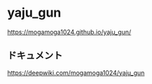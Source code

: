 # yaju_gun

https://mogamoga1024.github.io/yaju_gun/

## ドキュメント

https://deepwiki.com/mogamoga1024/yaju_gun
